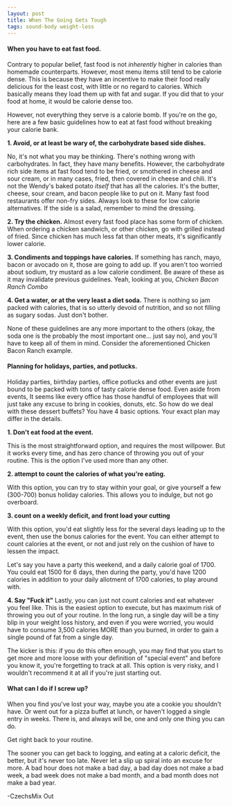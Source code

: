 ```yaml
---
layout: post
title: When The Going Gets Tough
tags: sound-body weight-loss
---
```


#### When you have to eat fast food.

Contrary to popular belief, fast food is not *inherently* higher in calories than homemade counterparts. However, most menu items still tend to be calorie dense. This is because they have an incentive to make their food really delicious for the least cost, with little or no regard to calories. Which basically means they load them up with fat and sugar. If you did that to your food at home, it would be calorie dense too.

However, not everything they serve is a calorie bomb. If you're on the go, here are a few basic guidelines how to eat at fast food without breaking your calorie bank.

**1. Avoid, or at least be wary of, the carbohydrate based side dishes.**

No, it's not what you may be thinking. There's nothing wrong with carbohydrates. In fact, they have many benefits. However, the carbohydrate rich side items at fast food tend to be fried, or smothered in cheese and sour cream, or in many cases, fried, then covered in cheese and chili. It's not the Wendy's baked potato *itself* that has all the calories. It's the butter, cheese, sour cream, and bacon people like to put on it. Many fast food restaurants offer non-fry sides. Always look to these for low calorie alternatives. If the side is a salad, remember to mind the dressing.

**2. Try the chicken.**
Almost every fast food place has some form of chicken. When ordering a chicken sandwich, or other chicken, go with grilled instead of fried. Since chicken has much less fat than other meats, it's significantly lower calorie.

**3. Condiments and toppings have calories.**
If something has ranch, mayo, bacon or avocado on it, those are going to add up. If you aren't too worried about sodium, try mustard as a low calorie condiment. Be aware of these as it may invalidate previous guidelines. Yeah, looking at you, *Chicken Bacon Ranch Combo*

**4. Get a water, or at the very least a diet soda.**
There is nothing so jam packed with calories, that is so utterly devoid of nutrition, and so not filling as sugary sodas. Just don't bother.

None of these guidelines are any more important to the others (okay, the soda one is the probably the most important one... just say no), and you'll have to keep all of them in mind. Consider the aforementioned Chicken Bacon Ranch example.

#### Planning for holidays, parties, and potlucks.

Holiday parties, birthday parties, office potlucks and other events are just bound to be packed with tons of tasty calorie dense food. Even aside from events, It seems like every office has those handful of employees that will just take any excuse to bring in cookies, donuts, etc. So how do we deal with these dessert buffets? You have 4 basic options. Your exact plan may differ in the details.

**1. Don't eat food at the event.**

This is the most straightforward option, and requires the most willpower. But it works every time, and has zero chance of throwing you out of your routine. This is the option I've used more than any other.

**2. attempt to count the calories of what you're eating.**

With this option, you can try to stay within your goal, or give yourself a few (300-700) bonus holiday calories. This allows you to indulge, but not go overboard.

**3. count on a weekly deficit, and front load your cutting**

With this option, you'd eat slightly less for the several days leading up to the event, then use the bonus calories for the event. You can either attempt to count calories at the event, or not and just rely on the cushion of have to lessen the impact.

Let's say you have a party this weekend, and a daily calorie goal of 1700. You could eat 1500 for 6 days, then during the party, you'd have 1200 calories in addition to your daily allotment of 1700 calories, to play around with.

**4. Say "Fuck it"**
Lastly, you can just not count calories and eat whatever you feel like. This is the easiest option to execute, but has maximum risk of throwing you out of your routine. In the long run, a single day will be a tiny blip in your weight loss history, and even if you were worried, you would have to consume 3,500 calories MORE than you burned, in order to gain a single pound of fat from a single day.

The kicker is this: if you do this often enough, you may find that you start to get more and more loose with your definition of "special event" and before you know it, you're forgetting to track at all. This option is very risky, and I wouldn't recommend it at all if you're just starting out.

#### What can I do if I screw up?

When you find you've lost your way, maybe you ate a cookie you shouldn't have. Or went out for a pizza buffet at lunch, or haven't logged a single entry in weeks. There is, and always will be, one and only one thing you can do.

Get right back to your routine.

The sooner you can get back to logging, and eating at a caloric deficit, the better, but it's never too late. Never let a slip up spiral into an excuse for more. A bad hour does not make a bad day, a bad day does not make a bad week, a bad week does not make a bad month, and a bad month does not make a bad year.

-CzechsMix Out
